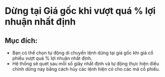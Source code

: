 # Dừng tại Giá gốc khi vượt quá % lợi nhuận nhất định

## Mục đích:

- Bạn có thể chọn tự động di chuyển lệnh dừng tại giá gốc khi giá cổ phiếu vượt quá % lợi nhuận nhất định.
- Hệ thống sẽ quét sau mỗi số giây nhất định và tự động thực hiện điều chỉnh dừng này bằng cách hủy các lệnh hiện có cho các mã cổ phiếu.

